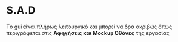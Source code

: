 # S.A.D

Tο gui είναι πλήρως λειτουργικό και μπορεί να δρα ακριβώς όπως περιγράφεται στις **Αφηγήσεις και Mockup Οθόνες** της εργασίας 
